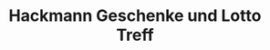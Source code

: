 ---
title: "Hackmann Geschenke und Lotto Treff"
url: /emstek/hackmann-geschenke-und-lotto-treff/
shop: Andenken
---